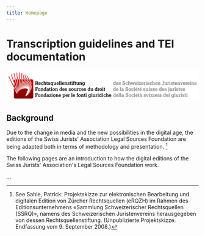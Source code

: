```yaml
---
title: Homepage
---
```


# Transcription guidelines and TEI documentation

![SSRQ Logo](assets/images/ssrq-logo.svg)

## Background

Due to the change in media and the new possibilities in the digital age, the editions of the Swiss Jurists' Association Legal Sources Foundation are being adapted both in terms of methodology and presentation. [^1]

The following pages are an introduction to how the digital editions of the Swiss Jurists' Association's Legal Sources Foundation work.

...

[^1]:
    See Sahle, Patrick: Projektskizze zur elektronischen Bearbeitung und digitalen Edition von Zürcher Rechtsquellen (eRQZH) im Rahmen des Editionsunternehmens «Sammlung Schweizerischer Rechtsquellen (SSRQ)», namens des Schweizerischen Juristenvereins herausgegeben von dessen Rechtsquellenstiftung. (Unpublizierte Projektskizze. Endfassung vom 9. September 2008.)
